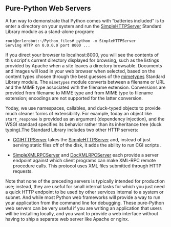 ## Pure-Python Web Servers

A fun way to demonstrate that Python comes with “batteries included” is to enter a directory on your
system and run the [SimpleHTTPServer](https://docs.python.org/2/library/simplehttpserver.html?highlight=simplehttpserver#SimpleHTTPServer) Standard Library module as a stand-alone program:
```
root@erlerobot:~/Python_files# python -m SimpleHTTPServer
Serving HTTP on 0.0.0.0 port 8000 ...
```

If you direct your browser to localhost:8000, you will see the contents of this script's current
directory displayed for browsing, such as the listings provided by Apache when a site leaves a directory
browsable. Documents and images will load in your web browser when selected, based on the content
types chosen through the best guesses of the [mimetypes](https://docs.python.org/2/library/mimetypes.html?highlight=mimetypes#mimetypes) Standard Library module.
The `mimetypes` module converts between a filename or URL and the MIME type associated with the filename extension. Conversions are provided from filename to MIME type and from MIME type to filename extension; encodings are not supported for the latter conversion.

Yoday, we use
namespaces, callables, and duck-typed objects to provide much cleaner forms of extensibility. For
example, today an object like `start_response` is provided as an argument (dependency injection), and
the WSGI standard specifies its behavior rather than its inheritance tree (duck typing).The Standard
Library includes two other HTTP servers:

- [CGIHTTPServer](https://docs.python.org/2/library/cgihttpserver.html?highlight=cgihttpserver#CGIHTTPServer) takes the [SimpleHTTPServer](https://docs.python.org/2/library/simplehttpserver.html?highlight=simplehttpserver#SimpleHTTPServer) and, instead of just serving static files
off of the disk, it adds the ability to run CGI scripts .


- [SimpleXMLRPCServer](https://docs.python.org/2/library/simplexmlrpcserver.html?highlight=simplexmlrpcserver#SimpleXMLRPCServer) and [DocXMLRPCServer](https://docs.python.org/2/library/docxmlrpcserver.html?highlight=docxmlrpcserver#DocXMLRPCServer) each provide a server endpoint against
which client programs can make XML-RPC remote procedure calls. This protocol uses XML files
submitted through HTTP requests.

Note that none of the preceding servers is typically intended for production use; instead, they are
useful for small internal tasks for which you just need a quick HTTP endpoint to be used by other
services internal to a system or subnet. And while most Python web frameworks will provide a way to run
your application from the command line for debugging.
These pure-Python web servers can be very useful if you are writing an application that users will be
installing locally, and you want to provide a web interface without having to ship a separate web server
like Apache or nginx.

